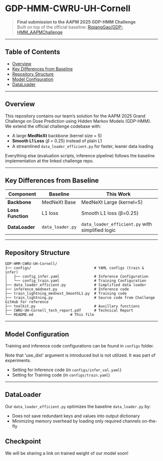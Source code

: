 # GDP-HMM-CWRU-UH-Cornell

> **Final submission to the AAPM 2025 GDP-HMM Challenge**  
> Built on top of the official baseline: [RiqiangGao/GDP-HMM_AAPMChallenge](https://github.com/RiqiangGao/GDP-HMM_AAPMChallenge/tree/main)

---

## Table of Contents

- [Overview](#overview)
- [Key Differences from Baseline](#key-differences-from-baseline)
- [Repository Structure](#repository-structure)
- [Model Configuration](#model-configuration)
- [DataLoader](#dataloader)
---

## Overview

This repository contains our team’s solution for the AAPM 2025 Grand Challenge on Dose Prediction using Hidden Markov Models (GDP-HMM). We extend the official challenge codebase with:

- A large **MedNeXt** backbone (kernel size = 5)  
- **Smooth L1 Loss** (𝛽 = 0.25) instead of plain L1  
- A streamlined `data_loader_efficient.py` for faster, leaner data loading

Everything else (evaluation scripts, inference pipeline) follows the baseline implementation at the linked challenge repo.

---

## Key Differences from Baseline

| Component            | Baseline                            | This Work                                         |
|----------------------|-------------------------------------|---------------------------------------------------|
| **Backbone**         | MedNeXt Base                        | MedNeXt Large (kernel=5)                          |
| **Loss Function**    | L1 loss                             | Smooth L1 loss (β=0.25)                           |
| **DataLoader**       | `data_loader.py`                    | `data_loader_efficient.py` with simplified logic   |

---

## Repository Structure

```plaintext
GDP-HMM-CWRU-UH-Cornell/
├── configs/                             # YAML configs (train & infer)
│   ├── config_infer.yaml                # Inference Configuration
│   └── config_train.yaml                # Training Configuration 
├── data_loader_efficient.py             # Simplified data loader
├── inference_mednext.py                 # Inference code
├── train_lightning_mednext_SmoothL1.py  # Training code
├── train_lightning.py                   # Source code from Challenge GitHub for reference 
├── toolkit.py                           # Auxillary functions
├── CWRU-UH-Cornell_tech_report.pdf      # Technical Report
└── README.md                 # This file
```

---

## Model Configuration

Training and inference code configurations can be found in `configs` folder.

Note that 'use_dist' argument is introduced but is not utilized. It was part of experiments.

- Setting for Inference code (in `configs/infer_val.yaml`)
- Setting for Training code (in `configs/train.yaml`)

---

## DataLoader

Our `data_loader_efficient.py` optimizes the baseline `data_loader.py` by:

- Does not save redundant keys and values into output dictionary 
- Minimizing memory overhead by loading only required channels on-the-fly

## Checkpoint

We will be sharing a link on trained weight of our model soon! 
